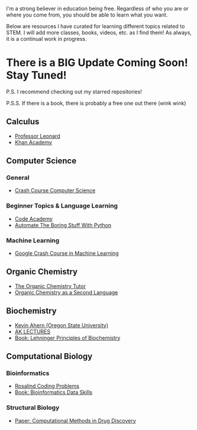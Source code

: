 I'm a strong believer in education being free. Regardless of who you are or where you come from, you should be able to learn what you want. 

Below are resources I have curated for learning different topics related to STEM. I will add more classes, books, videos, etc. as I find them! As always, it is a continual work in progress. 

# **There is a BIG Update Coming Soon! Stay Tuned!** 

P.S. I recommend checking out my starred repositories!

P.S.S. If there is a book, there is probably a free one out there (wink wink) 

## Calculus
  * [Professor Leonard](https://www.youtube.com/user/professorleonard57)
  * [Khan Academy](https://www.khanacademy.org/math/calculus-1)  
  
## Computer Science
### General 
  * [Crash Course Computer Science](https://www.youtube.com/watch?v=tpIctyqH29Q&list=PL8dPuuaLjXtNlUrzyH5r6jN9ulIgZBpdo)

### Beginner Topics & Language Learning 
  * [Code Academy](https://www.codecademy.com/) 
  * [Automate The Boring Stuff With Python](https://automatetheboringstuff.com/) 

### Machine Learning
  * [Google Crash Course in Machine Learning](https://developers.google.com/machine-learning/crash-course/ml-intro)


## Organic Chemistry
  * [The Organic Chemistry Tutor](https://www.youtube.com/channel/UCEWpbFLzoYGPfuWUMFPSaoA)
  * [Organic Chemistry as a Second Language](https://www.amazon.com/Organic-Chemistry-As-Second-Language/dp/111801040X) 

## Biochemistry
  * [Kevin Ahern (Oregon State University)](https://www.youtube.com/user/oharow)
  * [AK LECTURES](https://www.youtube.com/user/mathdude2012) 
  * [Book: Lehninger Principles of Biochemistry](https://www.amazon.com/Lehninger-Principles-Biochemistry-David-Nelson/dp/1464126119/ref=sr_1_1?s=books&ie=UTF8&qid=1547145071&sr=1-1&keywords=lehninger+principles+of+biochemistry)

## Computational Biology
### Bioinformatics 
  * [Rosalind Coding Problems](http://rosalind.info/) 
  * [Book: Bioinformatics Data Skills](https://www.amazon.com/Bioinformatics-Data-Skills-Reproducible-Research/dp/1449367372)
  
### Structural Biology 
  * [Paper: Computational Methods in Drug Discovery](https://www.ncbi.nlm.nih.gov/pmc/articles/PMC3880464/) 
